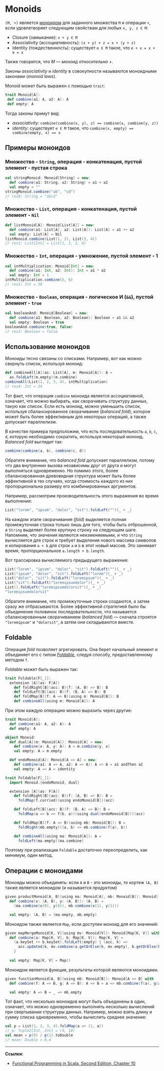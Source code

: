 # Monoids

`(M, +)` является [моноидом](https://scalabook.gitflic.space/typeclass/monoid/monoid) 
для заданного множества `M` и операции `+`,
если удовлетворяет следующим свойствам для любых `x, y, z ∈ M`:

- Closure (замыкание): `x + y ∈ M`
- Associativity (ассоциативность): `(x + y) + z = x + (y + z)`
- Identity (тождественность): существует `e ∈ M` такое, что `e + x = x + e = x`

Также говорится, что _M — моноид относительно +_.

Законы _associativity_ и _identity_ в совокупности называются моноидными законами (_monoid laws_).

Monoid может быть выражен с помощью `trait`:

```scala
trait Monoid[A]:
 def combine(a1: A, a2: A): A
 def empty: A 
```

Тогда законы примут вид:

- _associativity_: `combine(combine(x, y), z) == combine(x, combine(y, z))`
- _identity_: существует `e ∈ M` такое, что `combine(x, empty) == combine(empty, x) == x`

## Примеры моноидов

### Множество - `String`, операция - конкатенация, пустой элемент - пустая строка

```scala
val stringMonoid: Monoid[String] = new:
  def combine(a1: String, a2: String) = a1 + a2
  val empty = ""
stringMonoid.combine("ab", "cd")
// res0: String = "abcd"
```

### Множество - `List`, операция - конкатенация, пустой элемент - `Nil`

```scala
def listMonoid[A]: Monoid[List[A]] = new:
  def combine(a1: List[A], a2: List[A]): List[A] = a1 ++ a2
  val empty: List[A] = Nil
listMonoid.combine(List(1, 2), List(3, 4))
// res1: List[Int] = List(1, 2, 3, 4)
```

### Множество - `Int`, операция - умножение, пустой элемент - 1

```scala
val intMultiplication: Monoid[Int] = new:
  def combine(a1: Int, a2: Int): Int = a1 * a2
  val empty: Int = 1
intMultiplication.combine(5, 6)
// res2: Int = 30 
```

### Множество - `Boolean`, операция - логическое И (`&&`), пустой элемент - `true`

```scala
val booleanAnd: Monoid[Boolean] = new:
  def combine(a1: Boolean, a2: Boolean): Boolean = a1 && a2
  val empty: Boolean = true
booleanAnd.combine(true, false)
// res3: Boolean = false
```

## Использование моноидов

Моноиды тесно связаны со списками.
Например, вот как можно свернуть список, используя моноид:

```scala
def combineAll[A](as: List[A], m: Monoid[A]): A =
  as.foldLeft(m.empty)(m.combine)
combineAll(List(1, 2, 3, 4), intMultiplication)
// res4: Int = 24
```

Тот факт, что операция `combine` моноида является ассоциативной, означает, что можно выбирать, 
как сворачивать структуру данных, такую как список. 
Если есть моноид, можно уменьшить список, используя сбалансированное сворачивание (_balanced fold_), 
которое может быть более эффективным для некоторых операций, а также допускает параллелизм. 

В качестве примера предположим, что есть последовательность `a`, `b`, `c`, `d`, 
которую необходимо сократить, используя некоторый моноид.
_Balanced fold_ выглядит так:

```scala
combine(combine(a, b), combine(c, d))
```

Обратите внимание, что _balanced fold_ допускает параллелизм, 
потому что два внутренних вызова независимы друг от друга и могут выполняться одновременно. 
Но помимо этого, более сбалансированная древовидная структура может быть более эффективной в тех случаях, 
когда стоимость каждого из них пропорциональна размеру его комбинированных аргументов.

Например, рассмотрим производительность этого выражения во время выполнения:

```scala
List("lorem", "ipsum", "dolor", "sit").foldLeft("")(_ + _)
```

На каждом этапе сворачивания (_fold_) выделяется полная промежуточная строка только лишь для того, 
чтобы быть отброшенной, а `String` выделяет более крупную строку на следующем шаге. 
Напомним, что значения являются неизменяемыми, и что `String` вычисляется для строк 
и требует выделения нового массива символов и копирования `a + b` для строк `a` и `b` в этот новый массив. 
Это занимает время, пропорциональное `a.length + b.length`. 

Вот трассировка вычисляемого предыдущего выражения:

```scala
List("lorem", "ipsum", "dolor", "sit").foldLeft("")(_ + _)
List("ipsum", "dolor", "sit").foldLeft("lorem")(_ + _)
List("dolor", "sit").foldLeft("loremipsum")(_ + _)
List("sit").foldLeft("loremipsumdolor")(_ + _)
List().foldLeft("loremipsumdolorsit")(_ + _)
"loremipsumdolorsit"
```

Обратите внимание, что промежуточные строки создаются, а затем сразу же отбрасываются. 
Более эффективной стратегией было бы объединение половинок последовательности, 
что называется сбалансированным сворачиванием (_balanced fold_) — 
сначала строятся `"loremipsum"` и `"dolorsit"`, а затем они складываются вместе.

## Foldable

Операция _fold_ позволяет агрегировать.
Она берет начальный элемент и объединяет его с типом [_Foldable_](https://scalabook.gitflic.space/typeclass/monad/foldable), 
следуя способу, предоставленному методом `f`.

_Foldable_ может быть выражен так:

```scala
trait Foldable[F[_]]:
  extension [A](as: F[A])
    def foldRight[B](acc: B)(f: (A, B) => B): B
    def foldLeft[B](acc: B)(f: (B, A) => B): B
    def foldMap[B](f: A => B)(using m: Monoid[B]): B
    def combineAll(using m: Monoid[A]): A
```

При этом каждую операцию можно выразить через другие:

```scala
trait Monoid[A]:
  def combine(a1: A, a2: A): A
  def empty: A

object Monoid:
  def dual[A](m: Monoid[A]): Monoid[A] = new:
    def combine(x: A, y: A): A = m.combine(y, x)
    val empty: A = m.empty

  def endoMonoid[A]: Monoid[A => A] = new:
    def combine(a1: A => A, a2: A => A): A => A = a1 andThen a2
    val empty: A => A = identity

trait Foldable[F[_]]:
  import Monoid.{endoMonoid, dual}

  extension [A](as: F[A])
    def foldRight[B](acc: B)(f: (A, B) => B): B =
      foldMap(f.curried)(using endoMonoid[B])(acc)

    def foldLeft[B](acc: B)(f: (B, A) => B): B =
      foldMap(a => b => f(b, a))(using dual(endoMonoid[B]))(acc)

    def foldMap[B](f: A => B)(using mb: Monoid[B]): B =
      foldRight(mb.empty)((a, b) => mb.combine(f(a), b))

    def combineAll(using ma: Monoid[A]): A =
      foldLeft(ma.empty)(ma.combine)
```

Поэтому при реализации `Foldable` достаточно переопределить, как минимум, один метод.

## Операции с моноидами

Моноиды можно объединять: 
если `A` и `B` - это моноиды, то кортеж `(A, B)` также является моноидом (и называется _продуктом_)

```scala
given productMonoid[A, B](using ma: Monoid[A], mb: Monoid[B]): Monoid[(A, B)] with
  def combine(x: (A, B), y: (A, B)): (A, B) =
    (ma.combine(x(0), y(0)), mb.combine(x(1), y(1)))

  val empty: (A, B) = (ma.empty, mb.empty)
```

Моноидом также является `Map`, если доступен моноид для его значений:

```scala
given mapMergeMonoid[K, V](using mv: Monoid[V]): Monoid[Map[K, V]] with
  def combine(a: Map[K, V], b: Map[K, V]): Map[K, V] =
    (a.keySet ++ b.keySet).foldLeft(empty) { (acc, k) =>
      acc.updated(k, mv.combine(a.getOrElse(k, mv.empty), b.getOrElse(k, mv.empty)))
    }
    
  val empty: Map[K, V] = Map()
```

Моноидом является функция, результаты которой являются моноидами.

```scala
given functionMonoid[A, B](using mb: Monoid[B]): Monoid[A => B] with
  def combine(f: A => B, g: A => B): A => B = a => mb.combine(f(a), g(a))

  val empty: A => B = _ => mb.empty
```

Тот факт, что несколько моноидов могут быть объединены в один, означает, 
что можно одновременно выполнять несколько вычислений при свертывании структуры данных. 
Например, можно взять длину и сумму списка одновременно, чтобы вычислить среднее значение:

```scala
val p = List(1, 2, 3, 4).foldMap(a => (1, a))
// p: Tuple2[Int, Int] = (4, 10)
val mean = p(0) / p(1).toDouble
// mean: Double = 0.4
```


---

**Ссылки:**

- [Functional Programming in Scala, Second Edition, Chapter 10](https://www.manning.com/books/functional-programming-in-scala-second-edition?query=Functional%20Programming%20in%20Scala,%20Second%20Edition)
